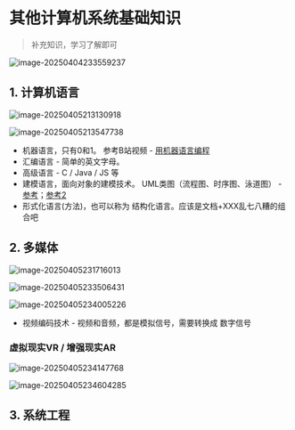 # 其他计算机系统基础知识

> 补充知识，学习了解即可

![image-20250404233559237](/Users/wplay/2025/senior_software_infra_docs/文老师/基础/assets//image-20250404233559237.png)



## 1. 计算机语言

![image-20250405213130918](/Users/wplay/2025/senior_software_infra_docs/文老师/基础/assets//image-20250405213130918.png)

![image-20250405213547738](/Users/wplay/2025/senior_software_infra_docs/文老师/基础/assets//image-20250405213547738.png)



- 机器语言，只有0和1。 参考B站视频 - [用机器语言编程](https://www.bilibili.com/video/BV1Xh411X7Rk/?spm_id_from=333.337.search-card.all.click)
- 汇编语言 - 简单的英文字母。
- 高级语言 - C / Java / JS 等
- 建模语言，面向对象的建模技术。 UML类图（流程图、时序图、泳道图） - [参考](https://www.bilibili.com/video/BV1Wu4y1Y7ya/?spm_id_from=333.337.search-card.all.click&vd_source=ed247871d9502bb036fccf4c8bba57cc)；[参考2](https://www.bilibili.com/video/BV1zM4y1x7Uk/?spm_id_from=333.337.search-card.all.click&vd_source=ed247871d9502bb036fccf4c8bba57cc)
- 形式化语言(方法)，也可以称为 结构化语言。应该是文档+XXX乱七八糟的组合吧





## 2. 多媒体

![image-20250405231716013](/Users/wplay/2025/senior_software_infra_docs/文老师/基础/assets//image-20250405231716013.png)

![image-20250405233506431](/Users/wplay/2025/senior_software_infra_docs/文老师/基础/assets//image-20250405233506431.png)

![image-20250405234005226](/Users/wplay/2025/senior_software_infra_docs/文老师/基础/assets//image-20250405234005226.png)

- 视频编码技术 - 视频和音频，都是模拟信号，需要转换成 数字信号



### 虚拟现实VR / 增强现实AR

![image-20250405234147768](/Users/wplay/2025/senior_software_infra_docs/文老师/基础/assets//image-20250405234147768.png)

![image-20250405234604285](/Users/wplay/2025/senior_software_infra_docs/文老师/基础/assets//image-20250405234604285.png)





## 3. 系统工程

